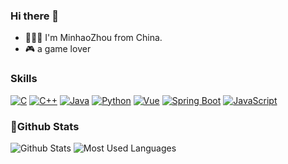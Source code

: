 ### Hi there 👋  
- 💁🏻‍♂️ I'm MinhaoZhou from China.  
- 🎮 a game lover  
### Skills  
[![C](https://img.shields.io/badge/C-00599C?style=flat&logo=c&logoColor=white)](https://en.wikipedia.org/wiki/C_(programming_language))
[![C++](https://img.shields.io/badge/C++-00599C?style=flat&logo=c%2B%2B&logoColor=white)](https://en.cppreference.com/w/cpp/)
[![Java](https://img.shields.io/badge/Java-007396?style=flat&logo=java&logoColor=white)](https://www.oracle.com/java/technologies/)
[![Python](https://img.shields.io/badge/Python-3776AB?style=flat&logo=python&logoColor=white)](https://www.python.org/)
[![Vue](https://img.shields.io/badge/Vue-4FC08D?style=flat&logo=vue.js&logoColor=white)](https://vuejs.org/)
[![Spring Boot](https://img.shields.io/badge/Spring_Boot-6DB33F?style=flat&logo=spring-boot&logoColor=white)](https://spring.io/projects/spring-boot)
[![JavaScript](https://img.shields.io/badge/JavaScript-F7DF1E?style=flat&logo=javascript&logoColor=white)](https://developer.mozilla.org/en-US/docs/Web/JavaScript)  
### 🌟Github Stats  
![Github Stats](https://github-readme-stats.vercel.app/api?username=Zmh-Freedom&show_icons=true&theme=dark&count_private=true&bg_color=blak)
![Most Used Languages](https://github-readme-stats.vercel.app/api/top-langs/?username=Zmh-Freedom&theme=dark&layout=compact)

<!--
**Zmh-Freedom/Zmh-Freedom** is a ✨ _special_ ✨ repository because its `README.md` (this file) appears on your GitHub profile.

Here are some ideas to get you started:

- 🔭 I’m currently working on ...
- 🌱 I’m currently learning ...
- 👯 I’m looking to collaborate on ...
- 🤔 I’m looking for help with ...
- 💬 Ask me about ...
- 📫 How to reach me: ...
- 😄 Pronouns: ...
- ⚡ Fun fact: ...
-->
